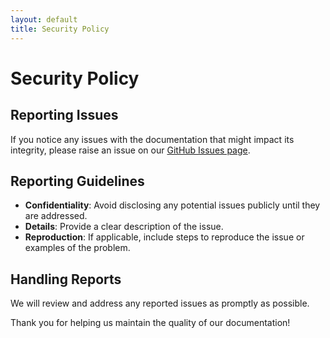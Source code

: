 ```yaml
---
layout: default
title: Security Policy
---
```


# Security Policy

## Reporting Issues

If you notice any issues with the documentation that might impact its integrity, please raise an issue on our [GitHub Issues page](https://github.com/shyambista123/cs-concepts-docs/issues).

## Reporting Guidelines

- **Confidentiality**: Avoid disclosing any potential issues publicly until they are addressed.
- **Details**: Provide a clear description of the issue.
- **Reproduction**: If applicable, include steps to reproduce the issue or examples of the problem.

## Handling Reports

We will review and address any reported issues as promptly as possible.

Thank you for helping us maintain the quality of our documentation!
